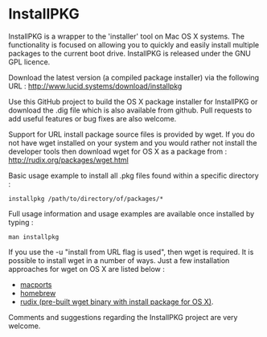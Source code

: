 # InstallPKG #

InstallPKG is a wrapper to the 'installer' tool on Mac OS X systems. The functionality is focused on allowing you to quickly and easily install multiple packages to the current boot drive.  InstallPKG is released under the GNU GPL licence.

Download the latest version (a compiled package installer) via the following URL : 
http://www.lucid.systems/download/installpkg

Use this GitHub project to build the OS X package installer for InstallPKG or download the .dig file which is also available from github. Pull requests to add useful features or bug fixes are also welcome.

Support for URL install package source files is provided by wget. If you do not have wget installed on your system and you would rather not install the developer tools then download wget for OS X as a package from : http://rudix.org/packages/wget.html

Basic usage example to install all .pkg files found within a specific directory :

    installpkg /path/to/directory/of/packages/*

Full usage information and usage examples are available once installed by typing : 

    man installpkg

If you use the -u "install from URL flag is used", then wget is required. It is possible to install wget in a number of ways. Just a few installation approaches for wget on OS X are listed below :
 * [macports][1]
 * [homebrew][2]
 * [rudix (pre-built wget binary with install package for OS X)][3].

Comments and suggestions regarding the InstallPKG project are very welcome.


  [1]: https://www.macports.org
  [2]: http://brew.sh
  [3]: http://rudix.org/packages/wget.html
  